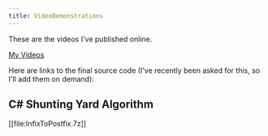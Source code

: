 ```yaml
---
title: VideoDemonstrations
---
```

These are the videos I've published online.

[My Videos](http://vimeo.com/user3159463/videos) 

Here are links to the final source code (I've recently been asked for this, so I'll add them on demand):

## C# Shunting Yard Algorithm
[[file:InfixToPostfix.7z]]
